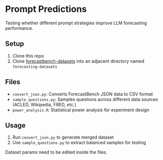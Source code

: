 # Prompt Predictions

Testing whether different prompt strategies improve LLM forecasting performance.

## Setup

1. Clone this repo
2. Clone [forecastbench-datasets](https://github.com/forecastingresearch/forecastbench-datasets/tree/main) into an adjacent directory named `forecasting-datasets`

## Files

- `convert_json.py`: Converts ForecastBench JSON data to CSV format
- `sample_questions.py`: Samples questions across different data sources (ACLED, Wikipedia, FRED, etc.)
- `power_analysis.R`: Statistical power analysis for experiment design

## Usage

1. Run `convert_json.py` to generate merged dataset
2. Use `sample_questions.py` to extract balanced samples for testing

Dataset params need to be edited inside the files.